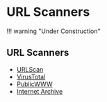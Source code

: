 # URL Scanners

!!! warning "Under Construction"

## URL Scanners
* [URLScan](https://urlscan.io/)
* [VirusTotal](https://www.virustotal.com/)
* [PublicWWW](https://publicwww.com/)
* [Internet Archive](https://archive.org/)